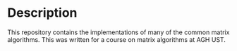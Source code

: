 # Description
This repository contains the implementations of many of the common matrix algorithms. This was written for a course on matrix algorithms at AGH UST.